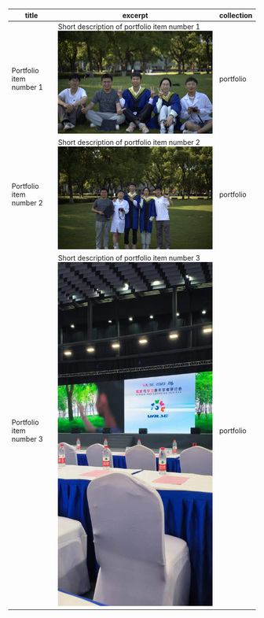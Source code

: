 | title                   | excerpt                                                      | collection |
| ----------------------- | ------------------------------------------------------------ | ---------- |
| Portfolio item number 1 | Short description of portfolio item number 1<br/><img src='/images/fig1.jpg'> | portfolio  |
| Portfolio item number 2 | Short description of portfolio item number 2<br/><img src='/images/fig2.jpg'> | portfolio  |
| Portfolio item number 3 | Short description of portfolio item number 3<br/><img src='/images/fig3.jpg'> | portfolio  |

